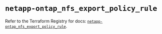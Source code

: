 # `netapp-ontap_nfs_export_policy_rule`

Refer to the Terraform Registry for docs: [`netapp-ontap_nfs_export_policy_rule`](https://registry.terraform.io/providers/netapp/netapp-ontap/2.3.0/docs/resources/nfs_export_policy_rule).
